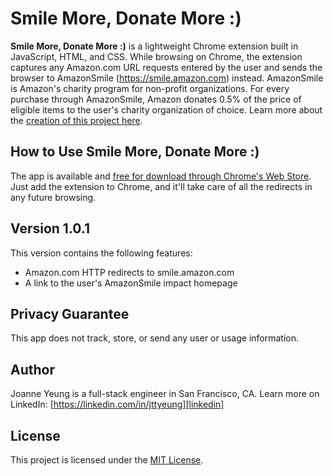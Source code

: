Smile More, Donate More :)
======

**Smile More, Donate More :)** is a lightweight Chrome extension built in JavaScript, HTML, and CSS. While browsing on Chrome, the extension captures any Amazon.com URL requests entered by the user and sends the browser to AmazonSmile (https://smile.amazon.com) instead. AmazonSmile is Amazon's charity program for non-profit organizations. For every purchase through AmazonSmile, Amazon donates 0.5% of the price of eligible items to the user's charity organization of choice. Learn more about the [creation of this project here][project].


## How to Use **Smile More, Donate More :)**

The app is available and [free for download through Chrome's Web Store][download]. Just add the extension to Chrome, and it'll take care of all the redirects in any future browsing.


## Version 1.0.1

This version contains the following features:
- Amazon.com HTTP redirects to smile.amazon.com
- A link to the user's AmazonSmile impact homepage


## Privacy Guarantee

This app does not track, store, or send any user or usage information.


## Author

Joanne Yeung is a full-stack engineer in San Francisco, CA.
Learn more on LinkedIn: [https://linkedin.com/in/jttyeung][linkedin]


## License

This project is licensed under the [MIT License][license].


[project]: https://jttyeung.github.io/2017/07/02/smile-more-donate-more.html
[download]: https://chrome.google.com/webstore/detail/smile-more-donate-more/lbicnnogjkpfkhokabdopjibhlcejhop
[linkedin]: https://linkedin.com/in/jttyeung
[license]: https://github.com/jttyeung/smile-more-donate-more/blob/master/LICENSE
